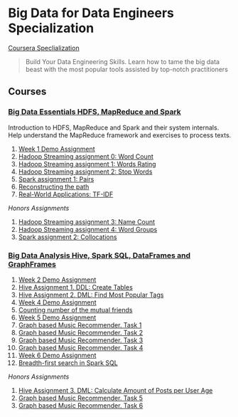 # Big Data for Data Engineers Specialization

[Coursera Speclialization]()
  
> Build Your Data Engineering Skills. Learn how to tame the big data beast with the most popular tools assisted by top-notch practitioners

## Courses

### [Big Data Essentials HDFS, MapReduce and Spark](https://www.coursera.org/learn/big-data-essentials)

Introduction to HDFS, MapReduce and Spark and their system internals. Help understand the MapReduce framework and exercises to process texts.

1. [Week 1 Demo Assignment](course1-big-data-esentials/c01w01_DemoTask1.ipynb)
1. [Hadoop Streaming assignment 0: Word Count](course1-big-data-esentials/c01w03_WordCountTask0.ipynb)
1. [Hadoop Streaming assignment 1: Words Rating](course1-big-data-esentials/c01w03_WordsRatingTask1.ipynb)
1. [Hadoop Streaming assignment 2: Stop Words](course1-big-data-esentials/c01w03_StopWordsTask2.ipynb)
1. [Spark assignment 1: Pairs](course1-big-data-esentials/c01w05_PairsTask1.ipynb)
1. [Reconstructing the path](course1-big-data-esentials/c01w06_ShortestPathTask1.ipynb)
1. [Real-World Applications: TF-IDF](course1-big-data-esentials/c01w06_TfIdfTask2.ipynb)

_Honors Assignments_

1. [Hadoop Streaming assignment 3: Name Count](course1-big-data-esentials/c01w03_NameCountTask3.ipynb)
1. [Hadoop Streaming assignment 4: Word Groups](course1-big-data-esentials/c01w03_WordGroupsTask4.ipynb)
1. [Spark assignment 2: Collocations](course1-big-data-esentials/c01w05_CollocationTask2.ipynb)

### [Big Data Analysis Hive, Spark SQL, DataFrames and GraphFrames](https://www.coursera.org/learn/big-data-analysis/home/welcome)

1. [Week 2 Demo Assignment](course2-big-data-analysis/c02w02-Demo.ipynb)
1. [Hive Assignment 1. DDL: Create Tables](course2-big-data-analysis/c02w02-Hive_Assignment_1.ipynb)
1. [Hive Assignment 2. DML: Find Most Popular Tags](course2-big-data-analysis/c02w02-Hive_Assignment_2.ipynb)
1. [Week 4 Demo Assignment](course2-big-data-analysis/c02w04-Demo.ipynb)
1. [Counting number of the mutual friends](course2-big-data-analysis/c02w04-Mutal-Friends.ipynb)
1. [Week 5 Demo Assignment](course2-big-data-analysis/c02w05-Demo.ipynb)
1. [Graph based Music Recommender. Task 1](course2-big-data-analysis/c02w05_GraphBasedMusicRecommenderTask1.ipynb)
1. [Graph based Music Recommender. Task 2](course2-big-data-analysis/c02w05_GraphBasedMusicRecommenderTask2.ipynb)
1. [Graph based Music Recommender. Task 3](course2-big-data-analysis/c02w05_GraphBasedMusicRecommenderTask3.ipynb)
1. [Graph based Music Recommender. Task 4](course2-big-data-analysis/c02w05_GraphBasedMusicRecommenderTask4.ipynb)
1. [Week 6 Demo Assignment](course2-big-data-analysis/c02w06-Demo.ipynb)
1. [Breadth-first search in Spark SQL](course2-big-data-analysis/c02w06_BFS_Spark_SQL.ipynb)
 
_Honors Assignments_

1. [Hive Assignment 3. DML: Calculate Amount of Posts per User Age](course2-big-data-analysis/c02w02-Hive_Assignment_3.ipynb)
1. [Graph based Music Recommender. Task 5](course2-big-data-analysis/c02w05_GraphBasedMusicRecommenderTask5.ipynb)
1. [Graph based Music Recommender. Task 6](course2-big-data-analysis/c02w05_GraphBasedMusicRecommenderTask6.ipynb)